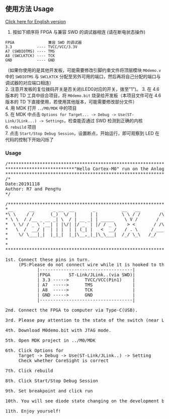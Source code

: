 ## 使用方法 Usage  
[Click here for English version](#usage)  

1. 按如下顺序将 FPGA 与兼容 SWD 的调试器相连 (请在断电状态操作)  
  ```
  FPGA               兼容 SWD 的调试器
  3.3           ---- TVCC/VCC/3.3V
  A7 (SWDIOTMS) ---- TMS
  A8 (SWCLKTCK) ---- TCK
  GND           ---- GND
  ```
  （如果你使用的是其他开发板，可能需要修改引脚约束文件将顶层模块 `M0demo.v` 中的 `SWDIOTMS` 与 `SWCLKTCK` 分配至另外可用的端口，然后再将自己分配的端口与调试器的对应端口相连）  
2. 注意开发板的复位拨码开关是否关闭(LED0对应的开关，拨至"1")。 
3. 在 4.6 版本的 TD 工具中综合项目，将 `M0demo.bit` 烧录给开发板（本项目文件可在 4.6 版本的 TD 下直接使用，若使用其他版本，可能需要修改部分文件）  
4. 用 MDK 打开 `../M0/MDK` 中的项目  
5. 在 MDK 中点击 `Options for Target... -> Debug -> Use(ST-Link/JLink...) -> Settings`，检查能否通过 SWD 检测到正确的内核  
6. `rebuild` 项目  
7. 点击 `Start/Stop Debug Session`，设置断点，开始运行，即可观察到 LED 在代码的控制下开始闪烁了  

### Usage  
<pre>
/*******************************************************************************************
**************************"Hello Cortex-M0" run on the Anlogic FPGA*************************
*******************************************************************************************/
/*
Date:20191118
Author: R7 and PengYu
*/

/*******************************************************************************************
*__      __       _ __  __       _          __   __                   _             _      *
*\ \    / /      (_)  \/  |     | |         \ \ / /       /\         | |           (_)     *
* \ \  / /__ _ __ _| \  / | __ _| | _____    \ V /       /  \   _ __ | | ___   __ _ _  ___ *
*  \ \/ / _ \ '__| | |\/| |/ _` | |/ / _ \    > <       / /\ \ | '_ \| |/ _ \ / _` | |/ __|*
*   \  /  __/ |  | | |  | | (_| |   <  __/   / . \     / ____ \| | | | | (_) | (_| | | (__ *
*    \/ \___|_|  |_|_|  |_|\__,_|_|\_\___|  /_/ \_\   /_/    \_\_| |_|_|\___/ \__, |_|\___|*
*                                                                              __/ |       *
*                                                                             |___/        *
*******************************************************************************************/

1st. Connect these pins in turn.
     (PS:Please do not connect wire while it is hooked to the electrical outlet!)
            |-----------------------------------|
            |FPGA       ST-Link/JLink..(via SWD)|
            | 3.3 ----->      TVCC/VCC(Pin1)    |
            | A7  ----->      TMS               |
            | A8  ----->      TCK               |
            | GND ----->      GND               |
            |-----------------------------------|
     
2nd. Connect the FPGA to computer via Type-C(USB).

3rd. Please pay attention to the state of the switch (near LED0) is on.
  
4th. Download M0demo.bit with JTAG mode.

5th. Open MDK project in ../M0/MDK

6th. Click Options for 
     Target -> Debug -> Use(ST-Link/JLink..) -> Setting
     Check whether CoreSight is correct

7th. Click rebuild

8th. Click Start/Stop Debug Session

9th. Set breakpoint and click run
     
10th. You will see diode state changing on the development board

11th. Enjoy yourself!
</pre>
